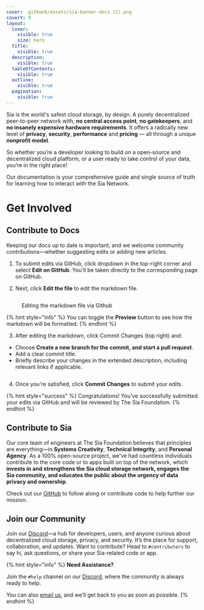 ```yaml
---
cover: .gitbook/assets/sia-banner-docs (2).png
coverY: 0
layout:
  cover:
    visible: true
    size: hero
  title:
    visible: true
  description:
    visible: true
  tableOfContents:
    visible: true
  outline:
    visible: true
  pagination:
    visible: true
---
```


Sia is the world's safest cloud storage, by design. A purely decentralized peer-to-peer network with, **no central access point**, **no gatekeepers**, and **no insanely expensive hardware requirements**. It offers a radically new level of **privacy**, **security**, **performance** and **pricing** — all through a unique **nonprofit model**.

So whether you’re a developer looking to build on a open-source and decentralized cloud platform, or a user ready to take control of your data, you’re in the right place!

Our documentation is your comprehensive guide and single source of truth for learning how to interact with the Sia Network.

# Get Involved

## Contribute to Docs

Keeping our docs up to date is important, and we welcome community contributions—whether suggesting edits or adding new articles.

1. To submit edits via GitHub, click dropdown in the top-right corner and select **Edit on GitHub**. You’ll be taken directly to the corresponding page on GitHub.

2. Next, click **Edit the file** to edit the markdown file.

<figure><img src=".gitbook/assets/introduction_2.png" alt=""><figcaption><p>Editing the markdown file via Github</p></figcaption></figure>

{% hint style="info" %}
You can toggle the **Preview** button to see how the markdown will be formatted.
{% endhint %}

3. After editing the markdown, click Commit Changes (top right) and:
- Choose **Create a new branch for the commit, and start a pull request**.
- Add a clear commit title.
- Briefly describe your changes in the extended description, including relevant links if applicable.

<figure><img src=".gitbook/assets/introduction_3.png" alt=""><figcaption><p></p></figcaption></figure>

4. Once you're satisfied, click **Commit Changes** to submit your edits.

{% hint style="success" %}
Congratulations! You’ve successfully submitted your edits via GitHub and will be reviewed by The Sia Foundation.
{% endhint %}

## Contribute to Sia

Our core team of engineers at The Sia Foundation believes that principles are everything—in **Systems Creativity**, **Technical Integrity**, and **Personal Agency**. As a 100% open-source project, we've had countless individuals contribute to the core code or to apps built on top of the network, which **invests in and strengthens the Sia cloud storage network, engages the Sia community, and educates the public about the urgency of data privacy and ownership**.

Check out our [GitHub](https://github.com/SiaFoundation) to follow along or contribute code to help further our mission.

## Join our Community

Join our [Discord](https://discord.com/invite/sia)—a hub for developers, users, and anyone curious about decentralized cloud storage, privacy, and security. It’s the place for support, collaboration, and updates. Want to contribute? Head to `#contributors` to say hi, ask questions, or share your Sia-related code or app.

{% hint style="info" %}
**Need Assistance?**

Join the `#help` channel on our [Discord](https://discord.com/invite/sia), where the community is always ready to help.

You can also [email us](mailto:hello@sia.tech), and we’ll get back to you as soon as possible.
{% endhint %}
